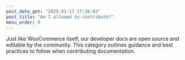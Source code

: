 ```yaml
---
post_date_gmt: "2025-01-17 17:26:03"
post_title: "Am I allowed to contribute?"
menu_order: 0
---
```


Just like WooCommerce itself, our developer docs are open source and editable by the community. This category outlines guidance and best practices to follow when contributing documentation.

